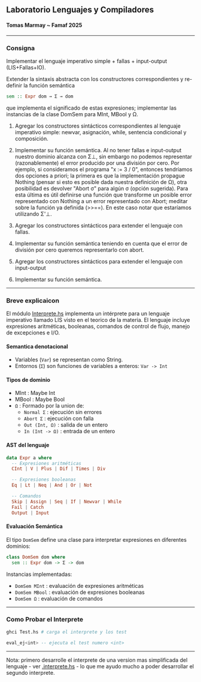 ## Laboratorio Lenguajes y Compiladores 

#### Tomas Marmay ~ Famaf 2025
---

### Consigna
Implementar el lenguaje imperativo simple + fallas + input-output (LIS+Fallas+IO).

Extender la sintaxis abstracta con los constructores correspondientes y 
re-definir la función semántica

```haskell
sem :: Expr dom → Σ → dom
```

que implementa el significado de estas expresiones; implementar las instancias
de la clase DomSem para MInt, MBool y Ω.

1. Agregar los constructores sintácticos correspondientes al lenguaje imperativo simple: newvar, asignación, while, sentencia condicional y composición.
2. Implementar su función semántica. Al no tener fallas e input-output nuestro dominio alcanza con Σ⊥, sin embargo no podemos representar (razonablemente)
el error producido por una división por cero. Por ejemplo, si consideramos el programa "x := 3 / 0", entonces tendríamos dos opciones a priori; la primera es que la implementación propague Nothing (pensar si esto es posible dada nuestra definición de Ω), otra posibilidad es devolver "Abort σ" para algún σ (opción sugerida). Para esta última es útil definirse una función que transforme un posible error representado con Nothing a un error representado con Abort; meditar sobre la función ya definida (>>==). En este caso notar que estaríamos utilizando Σ'⊥.
3. Agregar los constructores sintácticos para extender el lenguaje con fallas.
4. Implementar su función semántica teniendo en cuenta que el error de división por cero queremos representarlo con abort.

5.   Agregar los constructores sintácticos para extender el lenguaje con
     input-output
6. Implementar su función semántica.

---

### Breve explicaicon

El módulo [Interprete.hs](Interprete.hs) implementa un intérprete para un lenguaje imperativo llamado LIS visto en el teorico de la materia. El lenguaje incluye expresiones aritméticas, booleanas, comandos de control de flujo, manejo de excepciones e I/O.

#### Semantica denotacional
- Variables (`Var`) se representan como String.
- Entornos (`Σ`) son funciones de variables a enteros: ```Var -> Int```

#### Tipos de dominio

- MInt : Maybe Int
- MBool : Maybe Bool
- `Ω` : Formado por la union de:
    - `Normal Σ` : ejecución sin errores
    - `Abort Σ` : ejecución con falla
    - `Out (Int, Ω)` : salida de un entero
    - `In (Int -> Ω)` : entrada de un entero

#### AST del lenguaje
```haskell
data Expr a where
  -- Expresiones aritméticas
  CInt | V | Plus | Dif | Times | Div

  -- Expresiones booleanas
  Eq | Lt | Neq | And | Or | Not

  -- Comandos
  Skip | Assign | Seq | If | Newvar | While
  Fail | Catch
  Output | Input
```

#### Evaluación Semántica

El tipo `DomSem` define una clase para interpretar expresiones en diferentes dominios:

```haskell
class DomSem dom where
  sem :: Expr dom -> Σ -> dom
```

Instancias implementadas:
- `DomSem MInt` : evaluación de expresiones aritméticas
- `DomSem MBool` : evaluación de expresiones booleanas
- `DomSem Ω` : evaluación de comandos

---

### Como Probar el Interprete

```bash
ghci Test.hs # carga el interprete y los test
```
```haskell
eval_ej<int> -- ejecuta el test numero <int>
```

---

Nota: primero desarrolle el interprete de una version mas simplificada del lenguaje - ver [.interprete.hs](.interprete.hs) - lo que me ayudo mucho a poder desarrollar el segundo interprete.
